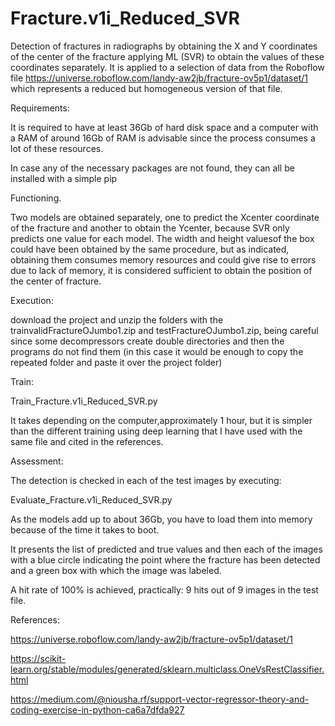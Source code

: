 # Fracture.v1i_Reduced_SVR
 Detection of fractures in radiographs by obtaining the X and Y coordinates of the center of the fracture applying ML (SVR) to obtain the values ​​of these coordinates separately. It is applied to a selection of data from the Roboflow file https://universe.roboflow.com/landy-aw2jb/fracture-ov5p1/dataset/1 which represents a reduced but homogeneous version of that file.

Requirements:

It is required to have at least 36Gb of hard disk space and a computer with a RAM of around 16Gb of RAM is advisable since the process consumes a lot of these resources.

In case any of the necessary packages are not found, they can all be installed with a simple pip

Functioning.

Two models are obtained separately, one to predict the Xcenter coordinate of the fracture and another to obtain the Ycenter, because SVR only predicts one value for each model. The width and height values ​​of the box could have been obtained by the same procedure, but as indicated, obtaining them consumes memory resources and could give rise to errors due to lack of memory, it is considered sufficient to obtain the position of the center of fracture.

Execution:

download the project and unzip the folders with the trainvalidFractureOJumbo1.zip and testFractureOJumbo1.zip, being careful since some decompressors create double directories and then the programs do not find them (in this case it would be enough to copy the repeated folder and paste it over the project folder)

Train:

Train_Fracture.v1i_Reduced_SVR.py

It takes depending on the computer,approximately 1 hour, but it is simpler than the different training using deep learning that I have used with the same file and cited in the references.

Assessment:

The detection is checked in each of the test images by executing:

Evaluate_Fracture.v1i_Reduced_SVR.py

As the models add up to about 36Gb, you have to load them into memory because of the time it takes to boot.

It presents the list of predicted and true values ​​and then each of the images with a blue circle indicating the point where the fracture has been detected and a green box with which the image was labeled.

A hit rate of 100% is achieved, practically: 9 hits out of 9 images in the test file.

References:

https://universe.roboflow.com/landy-aw2jb/fracture-ov5p1/dataset/1

https://scikit-learn.org/stable/modules/generated/sklearn.multiclass.OneVsRestClassifier.html

https://medium.com/@niousha.rf/support-vector-regressor-theory-and-coding-exercise-in-python-ca6a7dfda927

